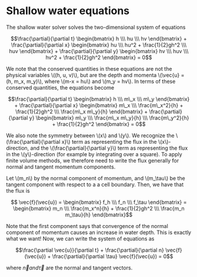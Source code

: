 # Shallow water equations
The shallow water solver solves the two-dimensional system of equations

$$\frac{\partial}{\partial t} \begin{bmatrix} h \\\ hu \\\ hv \end{bmatrix} + \frac{\partial}{\partial x} \begin{bmatrix} hu \\\ hu^2 + \frac{1}{2}gh^2 \\\ huv \end{bmatrix} + \frac{\partial}{\partial y} \begin{bmatrix} hv \\\ huv \\\ hv^2 + \frac{1}{2}gh^2 \end{bmatrix} = 0$$

We note that the conserved quantities in these equations are not the physical variables \\((h, u, v)\\), but are the depth and momenta \\(\vec{u} = (h, m\_x, m\_y)\\), where \\(m\-x = hu\\) and \\(m\_y = hv\\). In terms of these conserved quantities, the equations become

$$\frac{\partial}{\partial t} \begin{bmatrix} h \\\ m\_x \\\ m\_y \end{bmatrix} + \frac{\partial}{\partial x} \begin{bmatrix} m\_x \\\ \frac{m\_x^2}{h} + \frac{1}{2}gh^2 \\\ \frac{m\_x m\_y}{h} \end{bmatrix} + \frac{\partial}{\partial y} \begin{bmatrix} m\_y \\\ \frac{m\_x m\_y}{h} \\\ \frac{m\_y^2}{h} + \frac{1}{2}gh^2 \end{bmatrix} = 0$$

We also note the symmetry between \\(x\\) and \\(y\\). We recognize the \\(\frac{\partial}{\partial x}\\) term as representing the flux in the \\(x\\)-direction, and the \\(\frac{\partial}{\partial y}\\) term as representing the flux in the \\(y\\)-direction (for example by integrating over a square). To apply finite volume methods, we therefore need to write the flux generally for normal and tangent momentum components.

Let \\(m_n\\) by the normal component of momentum, and \\(m_\tau\\) be the tangent component with respect to a a cell boundary. Then, we have that the flux is

$$ \vec{f}(\vec{u}) = \begin{bmatrix} f_h \\\ f_n \\\ f_\tau \end{bmatrix} = \begin{bmatrix} m_n \\\ \frac{m_x^n}{h} + \frac{1}{2}gh^2 \\\ \frac{m_n m_\tau}{h} \end{bmatrix}$$

Note that the first component says that convergence of the normal component of momentum causes an increase in water depth. This is exactly what we want! Now, we can write the system of equations as

$$\frac{\partial \vec{u}}{\partial t} + \frac{\partial}{\partial n} \vec{f}(\vec{u}) + \frac{\partial}{\partial \tau} \vec{f}(\vec{u}) = 0$$

where $\vec{n} and \vec{\tau}$ are the normal and tangent vectors.
